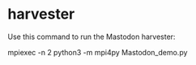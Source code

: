 # harvester

Use this command to run the Mastodon harvester:

mpiexec -n 2 python3 -m mpi4py Mastodon_demo.py
